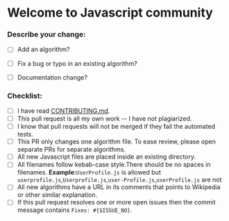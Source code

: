 # Welcome to Javascript community

### **Describe your change:**

* [ ] Add an algorithm?
* [ ] Fix a bug or typo in an existing algorithm?
* [ ] Documentation change?


### **Checklist:**
* [ ] I have read [CONTRIBUTING.md](https://github.com/TheAlgorithms/Javascript/blob/master/CONTRIBUTING.md).
* [ ] This pull request is all my own work -- I have not plagiarized.
* [ ] I know that pull requests will not be merged if they fail the automated tests.
* [ ] This PR only changes one algorithm file. To ease review, please open separate PRs for separate algorithms.
* [ ] All new Javascript files are placed inside an existing directory.
* [ ] All filenames follow kebab-case style.There should be no spaces in filenames.
     **Example:**`UserProfile.js` is allowed but `userprofile.js`,`Userprofile.js`,`user-Profile.js`,`userProfile.js` are not
* [ ] All new algorithms have a URL in its comments that points to Wikipedia or other similar explanation.
* [ ] If this pull request resolves one or more open issues then the commit message contains `Fixes: #{$ISSUE_NO}`.
